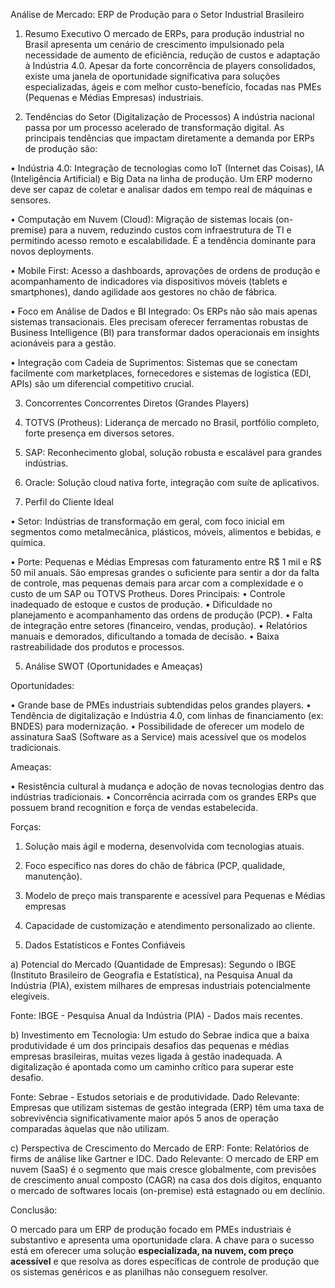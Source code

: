 Análise de Mercado: ERP de Produção para o Setor Industrial Brasileiro

1. Resumo Executivo
O mercado de ERPs, para produção industrial no Brasil apresenta um cenário de crescimento impulsionado pela necessidade de aumento de eficiência, redução de custos e adaptação à Indústria 4.0.  Apesar da forte concorrência de players consolidados, existe uma janela de oportunidade significativa para soluções especializadas, ágeis e com melhor custo-benefício, focadas nas PMEs (Pequenas e Médias Empresas) industriais.

2. Tendências do Setor (Digitalização de Processos)
A indústria nacional passa por um processo acelerado de transformação digital. As principais tendências que impactam diretamente a demanda por ERPs de produção são:

•	Indústria 4.0: Integração de tecnologias como IoT (Internet das Coisas), IA (Inteligência Artificial) e Big Data na linha de produção. Um ERP moderno deve ser capaz de coletar e analisar dados em tempo real de máquinas e sensores.

•	Computação em Nuvem (Cloud): Migração de sistemas locais (on-premise) para a nuvem, reduzindo custos com infraestrutura de TI e permitindo acesso remoto e escalabilidade. É a tendência dominante para novos deployments.


•	Mobile First: Acesso a dashboards, aprovações de ordens de produção e acompanhamento de indicadores via dispositivos móveis (tablets e smartphones), dando agilidade aos gestores no chão de fábrica.

•	Foco em Análise de Dados e BI Integrado: Os ERPs não são mais apenas sistemas transacionais. Eles precisam oferecer ferramentas robustas de Business Intelligence (BI) para transformar dados operacionais em insights acionáveis para a gestão.

•	Integração com Cadeia de Suprimentos: Sistemas que se conectam facilmente com marketplaces, fornecedores e sistemas de logística (EDI, APIs) são um diferencial competitivo crucial.





3. Concorrentes
Concorrentes Diretos (Grandes Players)
1.	TOTVS (Protheus): Liderança de mercado no Brasil, portfólio completo, forte presença em diversos setores.
2.	SAP: Reconhecimento global, solução robusta e escalável para grandes indústrias.
3.	Oracle: Solução cloud nativa forte, integração com suíte de aplicativos.

4. Perfil do Cliente Ideal

•	Setor: Indústrias de transformação em geral, com foco inicial em segmentos como metalmecânica, plásticos, móveis, alimentos e bebidas, e química.

•	Porte: Pequenas e Médias Empresas com faturamento entre R$ 1 mil e R$ 50 mil anuais. São empresas grandes o suficiente para sentir a dor da falta de controle, mas pequenas demais para arcar com a complexidade e o custo de um SAP ou TOTVS Protheus.
Dores Principais:
•	Controle inadequado de estoque e custos de produção.
•	Dificuldade no planejamento e acompanhamento das ordens de produção (PCP).
•	Falta de integração entre setores (financeiro, vendas, produção).
•	Relatórios manuais e demorados, dificultando a tomada de decisão.
•	Baixa rastreabilidade dos produtos e processos.

5. Análise SWOT (Oportunidades e Ameaças)

Oportunidades:
 
•	 Grande base de PMEs industriais subtendidas pelos grandes players.
•	Tendência de digitalização e Indústria 4.0, com linhas de financiamento (ex: BNDES) para modernização.
•	Possibilidade de oferecer um modelo de assinatura SaaS (Software as a Service) mais acessível que os modelos tradicionais.

Ameaças:

•	Resistência cultural à mudança e adoção de novas tecnologias dentro das indústrias tradicionais.
•	Concorrência acirrada com os grandes ERPs que possuem brand recognition e força de vendas estabelecida.

Forças:
1.	Solução mais ágil e moderna, desenvolvida com tecnologias atuais.
2.	 Foco específico nas dores do chão de fábrica (PCP, qualidade, manutenção).
3.	Modelo de preço mais transparente e acessível para Pequenas e Médias empresas
4.	Capacidade de customização e atendimento personalizado ao cliente. 

6. Dados Estatísticos e Fontes Confiáveis

a) Potencial do Mercado (Quantidade de Empresas):
Segundo o IBGE (Instituto Brasileiro de Geografia e Estatística), na Pesquisa Anual da Indústria (PIA), existem milhares de empresas industriais potencialmente elegíveis.

Fonte:
 IBGE - Pesquisa Anual da Indústria (PIA) - Dados mais recentes.

b) Investimento em Tecnologia:
Um estudo do Sebrae indica que a baixa produtividade é um dos principais desafios das pequenas e médias empresas brasileiras, muitas vezes ligada à gestão inadequada. A digitalização é apontada como um caminho crítico para superar este desafio.

Fonte:
 Sebrae - Estudos setoriais e de produtividade.
Dado Relevante: Empresas que utilizam sistemas de gestão integrada (ERP) têm uma taxa de sobrevivência significativamente maior após 5 anos de operação comparadas àquelas que não utilizam.

c) Perspectiva de Crescimento do Mercado de ERP:
Fonte:
 Relatórios de firms de análise like Gartner e IDC.
Dado Relevante: O mercado de ERP em nuvem (SaaS) é o segmento que mais cresce globalmente, com previsões de crescimento anual composto (CAGR) na casa dos dois dígitos, enquanto o mercado de softwares locais (on-premise) está estagnado ou em declínio.




Conclusão:

 O mercado para um ERP de produção focado em PMEs industriais é substantivo e apresenta uma oportunidade clara. A chave para o sucesso está em oferecer uma solução **especializada, na nuvem, com preço acessível** e que resolva as dores específicas de controle de produção que os sistemas genéricos e as planilhas não conseguem resolver.
